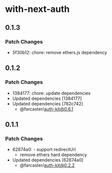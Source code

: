# with-next-auth

## 0.1.3

### Patch Changes

- 5f30b12: chore: remove ethers.js dependency

## 0.1.2

### Patch Changes

- 1384177: chore: update dependencies
- Updated dependencies [1384177]
- Updated dependencies [782c742]
  - @farcaster/auth-kit@0.6.1

## 0.1.1

### Patch Changes

- 62874a0: - support redirectUrl
  - remove ethers hard dependency
- Updated dependencies [62874a0]
  - @farcaster/auth-kit@0.2.2
